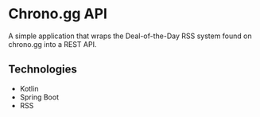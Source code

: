 # Chrono.gg API

A simple application that wraps the Deal-of-the-Day RSS system found on chrono.gg into a REST API.

## Technologies
- Kotlin
- Spring Boot
- RSS

